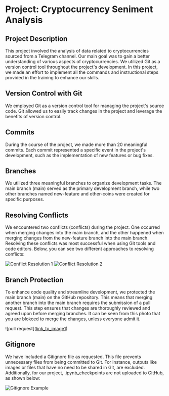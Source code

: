 # Project: Cryptocurrency Seniment Analysis

## Project Description
This project involved the analysis of data related to cryptocurrencies sourced from a Telegram channel. Our main goal was to gain a better understanding of various aspects of cryptocurrencies. We utilized Git as a version control tool throughout the project's development. In this project, we made an effort to implement all the commands and instructional steps provided in the training to enhance our skills.

## Version Control with Git
We employed Git as a version control tool for managing the project's source code. Git allowed us to easily track changes in the project and leverage the benefits of version control.

## Commits
During the course of the project, we made more than 20 meaningful commits. Each commit represented a specific event in the project's development, such as the implementation of new features or bug fixes.

## Branches
We utilized three meaningful branches to organize development tasks. The main branch (main) served as the primary development branch, while two other branches named new-feature and other-coins were created for specific purposes.

## Resolving Conflicts
We encountered two conflicts (conflicts) during the project. One occurred when merging changes into the main branch, and the other happened when merging changes from the new-feature branch into the main branch. Resolving these conflicts was most successful when using Git tools and code editors. Below, you can see two different approaches to resolving conflicts:

![Conflict Resolution 1](link_to_image1)
![Conflict Resolution 2](link_to_image2)

## Branch Protection
To enhance code quality and streamline development, we protected the main branch (main) on the GitHub repository. This means that merging another branch into the main branch requires the submission of a pull request. This step ensures that changes are thoroughly reviewed and agreed upon before merging branches. It can be seen from this photo that you are blokced to merge the changes, unless everyone admit it.

![pull request]([link_to_image1](https://github.com/ArashST79/sentiment-analysis/blob/main/Screenshot%20(671).png
))

## Gitignore
We have included a Gitignore file as requested. This file prevents unnecessary files from being committed to Git. For instance, outputs like images or files that have no need to be shared in Git, are excluded. Additionally, for our project, .ipynb_checkpoints are not uploaded to GitHub, as shown below:

![Gitignore Example](link_to_image)
